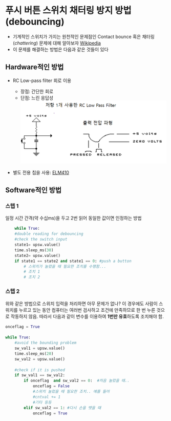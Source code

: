 # 푸시 버튼 스위치 채터링 방지 방법 (debouncing)

* 기계적인 스위치가 가지는 원천적인 문제점인 Contact bounce 혹은 채터링(*chattering*) 문제에 대해 알아보자  [Wikipedia](https://en.wikipedia.org/wiki/Switch#Contact_bounce)
* 이 문제를 해결하는 방법은 다음과 같은 것들이 있다

## Hardware적인 방법
- RC Low-pass filter 회로 이용 
  - 장점: 간단한 회로
  - 단점: 느린 응답성
  ![회로도 및 출력 전압 파형](rc_lpf_circuit.png)
         
- 별도 전용 칩을 사용: [ELM410](https://pdf1.alldatasheet.co.kr/datasheet-pdf/view/142617/ELM/ELM410.html)

## Software적인 방법 
  
### 스텝 1
일정 시간 간격(약 수십ms)을 두고 2번 읽어 동일한 값이면 인정하는 방법

```python
    while True:
    #double reading for debouncing
    #check the switch input
    state1= upsw.value() 
    time.sleep_ms(30)
    state2= upsw.value()
    if state1 == state2 and state1 == 0: #push a button
        # 스위치가 눌렸을 때 필요한 조치를 수행함...
        # 조치 1 
        # 조치 2 
  ```

  ### 스텝 2
  위와 같은 방법으로 스위치 입력을 처리하면 아무 문제가 없나?
  이 경우에도 사람이 스위치를 누르고 있는 동안 컴퓨터는 여러번 검사하고 조건에 만족하므로 한 번 누른 것으로 작동하지 않음.
  따라서 다음과 같이 변수를 이용하여 **1번만 유효**하도록 조치해야 함.
```python
onceflag = True

while True:
    #avoid the bounding problem
    sw_val1 = upsw.value()
    time.sleep_ms(20)
    sw_val2 = upsw.value()
        
    #check if it is pushed
    if sw_val1 == sw_val2:
        if onceflag  and sw_val2 == 0:  #처음 눌렀을 때..
            onceflag = False
            #스위치 눌렀을 때 필요한 조치.. 예를 들어
            #cntval += 1
            #기타 등등
        elif sw_val2 == 1: #다시 손을 뗏을 때
            onceflag = True
```  